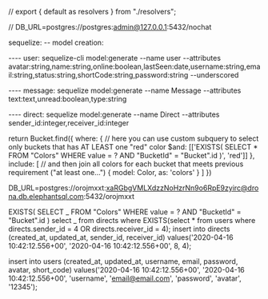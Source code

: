 // export { default as resolvers } from "./resolvers";

// DB_URL=postgres://postgres:admin@127.0.0.1:5432/nochat

sequelize:
-- model creation:

---- user: sequelize-cli model:generate --name user --attributes avatar:string,name:string,online:boolean,lastSeen:date,username:string,email:string,status:string,shortCode:string,password:string --underscored

---- message: sequelize model:generate --name Message --attributes text:text,unread:boolean,type:string

---- direct: sequelize model:generate --name Direct --attributes sender_id:integer,receiver_id:integer

return Bucket.find({
where: {
// here you can use custom subquery to select only buckets that has AT LEAST one "red" color
\$and: [['EXISTS( SELECT * FROM "Colors" WHERE value = ? AND "BucketId" = "Bucket".id )', 'red']]
},
include: [
// and then join all colors for each bucket that meets previous requirement ("at least one...")
{ model: Color, as: 'colors' }
]
})

DB_URL=postgres://orojmxxt:xaRGbgVMLXdzzNoHzrNn9o6RpE9zyirc@drona.db.elephantsql.com:5432/orojmxxt

EXISTS( SELECT _ FROM "Colors" WHERE value = ? AND "BucketId" = "Bucket".id )
select _ from directs where EXISTS(select \* from users where directs.sender_id = 4 OR directs.receiver_id = 4);
insert into directs (created_at, updated_at, sender_id, receiver_id) values('2020-04-16 10:42:12.556+00', '2020-04-16 10:42:12.556+00', 8, 4);

insert into users (created_at, updated_at, username, email, password, avatar, short_code) values('2020-04-16 10:42:12.556+00', '2020-04-16 10:42:12.556+00', 'username', 'email@email.com', 'password', 'avatar', '12345');
